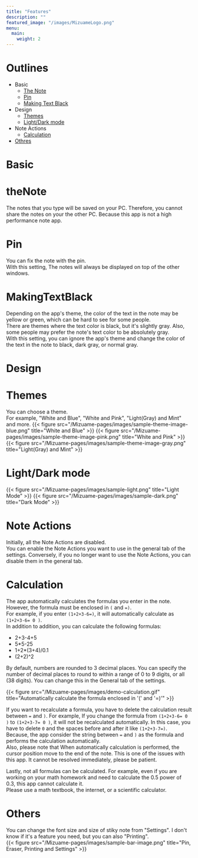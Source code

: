 ```yaml
---
title: "Features"
description: ""
featured_image: "/images/MizuameLogo.png"
menu:
  main:
    weight: 2
---
```

# Outlines
- Basic
  - [The Note](#thenote)
  - [Pin](#pin)
  - [Making Text Black](#makingtextblack)
- Design
  - [Themes](#themes)
  - [Light/Dark mode](#light/darkmode)
- Note Actions
  - [Calculation](#calculation)
- [Othres](#othres)

# Basic

# theNote
The notes that you type will be saved on your PC. Therefore, you cannot share the notes on your the other PC. Because this app is not a high performance note app.

# Pin
You can fix the note with the pin.  
With this setting, The notes will always be displayed on top of the other windows.

# MakingTextBlack
Depending on the app's theme, the color of the text in the note may be yellow or green, which can be hard to see for some people.  
There are themes where the text color is black, but it's slightly gray. Also, some people may prefer the note's text color to be absolutely gray.  
With this setting, you can ignore the app's theme and change the color of the text in the note to black, dark gray, or normal gray.  

# Design

# Themes
You can choose a theme.  
For example, "White and Blue", "White and Pink", "Light(Gray) and Mint" and more.
{{< figure src="/Mizuame-pages/images/sample-theme-image-blue.png" title="White and Blue" >}}
{{< figure src="/Mizuame-pages/images/sample-theme-image-pink.png" title="White and Pink" >}}
{{< figure src="/Mizuame-pages/images/sample-theme-image-gray.png" title="Light(Gray) and Mint" >}}

# Light/Dark mode
{{< figure src="/Mizuame-pages/images/sample-light.png" title="Light Mode" >}}
{{< figure src="/Mizuame-pages/images/sample-dark.png" title="Dark Mode" >}}

# Note Actions
Initially, all the Note Actions are disabled.  
You can enable the Note Actions you want to use in the general tab of the settings. Conversely, if you no longer want to use the Note Actions, you can disable them in the general tab.  

# Calculation
The app automatically calculates the formulas you enter in the note.  
However, the formula must be enclosed in `(` and `=)`.  
For example, if you enter `(1+2+3-6=)`, it will automatically calculate as `(1+2+3-6= 0 )`.  
In addition to addition, you can calculate the following formulas:
- 2+3-4+5
- 5*5-25
- 1+2*(3+4)/0.1
- (2+2)^2

By default, numbers are rounded to 3 decimal places. You can specify the number of decimal places to round to within a range of 0 to 9 digits, or all (38 digits). You can change this in the General tab of the settings.

{{< figure src="/Mizuame-pages/images/demo-calculation.gif" title="Automatically calculate the formula enclosed in '(' and '=)'" >}}

If you want to recalculate a formula, you have to delete the calculation result between `=` and `)`. 
For example, If you change the formula from `(1+2+3-6= 0 )` to `(1+2+3-7= 0 )`, it will not be recalculated automatically. In this case, you have to delete `0` and the spaces before and after it like `(1+2+3-7=)`.  
Because, the app consider the string between `=` and `)` as the formula and performs the calculation automatically.  
Also, please note that When automatically calculation is performed, the cursor position move to the end of the note. This is one of the issues with this app. It cannot be resolved immediately, please be patient.

Lastly, not all formulas can be calculated. For example, even if you are working on your math homework and need to calculate the 0.5 power of 0.3, this app cannot calculate it.  
Please use a math textbook, the internet, or a scientific calculator.  

# Others
You can change the font size and size of stiky note from "Settings". I don't know if it's a feature you need, but you can also "Printing".  
{{< figure src="/Mizuame-pages/images/sample-bar-image.png" title="Pin, Eraser, Printing and Settings" >}}
